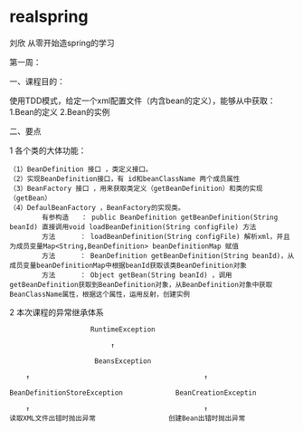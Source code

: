 # realspring
刘欣 从零开始造spring的学习


第一周：

一、课程目的：

使用TDD模式，给定一个xml配置文件（内含bean的定义），能够从中获取：
1.Bean的定义
2.Bean的实例

二、要点

1 各个类的大体功能：
    
    （1）BeanDefinition 接口 ，类定义接口。 
    （2）实现BeanDefinition接口，有 id和beanClassName 两个成员属性
    （3）BeanFactory 接口 ，用来获取类定义（getBeanDefinition）和类的实现（getBean）
    （4）DefaulBeanFactory ，BeanFactory的实现类。
            有参构造   ： public BeanDefinition getBeanDefinition(String beanId) 直接调用void loadBeanDefinition(String configFile) 方法
            方法      ： loadBeanDefinition(String configFile) 解析xml，并且为成员变量Map<String,BeanDefinition> beanDefinitionMap 赋值
            方法      ： BeanDefinition getBeanDefinition(String beanId)，从成员变量beanDefinitionMap中根据beanId获取该类BeanDefinition对象
            方法      ： Object getBean(String beanId) ，调用getBeanDefinition获取到BeanDefinition对象，从BeanDefinition对象中获取BeanClassName属性，根据这个属性，运用反射，创建实例
    



2 本次课程的异常继承体系

                        RuntimeException

                             ↑

                         BeansException

        ↑                                           ↑
  
    BeanDefinitionStoreException             BeanCreationExceptin
    
        ↑                                           ↑
    读取XML文件出错时抛出异常                  创建Bean出错时抛出异常
    



